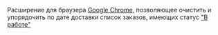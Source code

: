 Расширение для браузера [Google Chrome](https://www.google.com/chrome/), позволяющее очистить и упорядочить по дате доставки список заказов, имеющих статус ["В работе"](https://www.ozon.ru/my/orderlist?sort=2)
